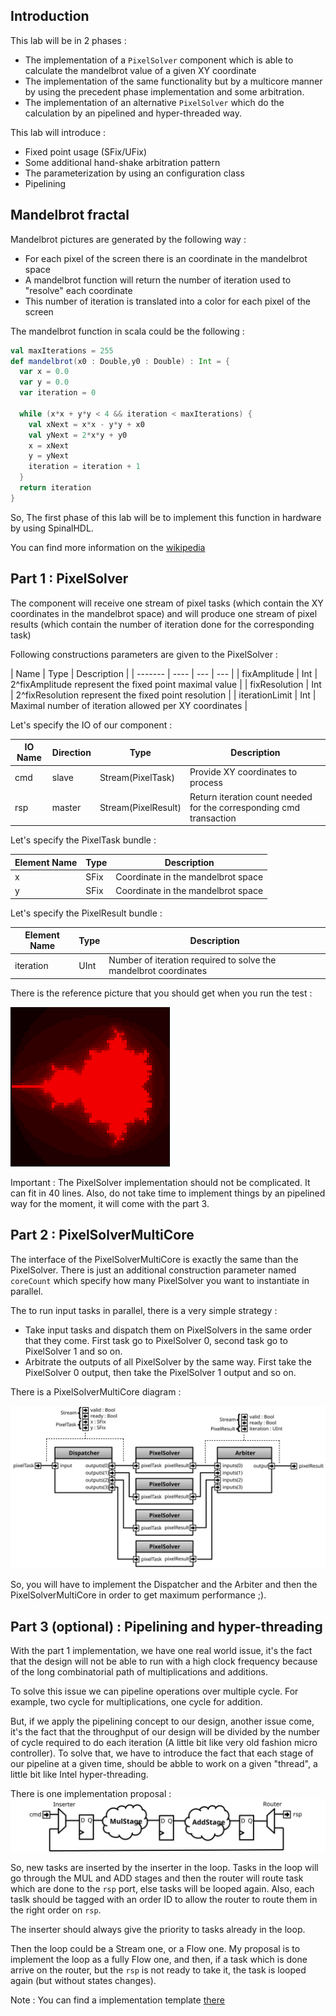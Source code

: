 ## Introduction
This lab will be in 2 phases :

- The implementation of a `PixelSolver` component which is able to calculate the mandelbrot value of a given XY coordinate
- The implementation of the same functionality but by a multicore manner by using the precedent phase implementation and some arbitration.
- The implementation of an alternative `PixelSolver` which do the calculation by an pipelined and hyper-threaded way.

This lab will introduce :
- Fixed point usage (SFix/UFix)
- Some additional hand-shake arbitration pattern
- The parameterization by using an configuration class
- Pipelining

## Mandelbrot fractal
Mandelbrot pictures are generated by the following way :

- For each pixel of the screen there is an coordinate in the mandelbrot space
- A mandelbrot function will return the number of iteration used to "resolve" each coordinate
- This number of iteration is translated into a color for each pixel of the screen

The mandelbrot function in scala could be the following :

```scala
val maxIterations = 255
def mandelbrot(x0 : Double,y0 : Double) : Int = {
  var x = 0.0
  var y = 0.0
  var iteration = 0

  while (x*x + y*y < 4 && iteration < maxIterations) {
    val xNext = x*x - y*y + x0
    val yNext = 2*x*y + y0
    x = xNext
    y = yNext
    iteration = iteration + 1
  }
  return iteration
}
```

So, The first phase of this lab will be to implement this function in hardware by using SpinalHDL.

You can find more information on the [wikipedia](https://en.wikipedia.org/wiki/Mandelbrot_set)

## Part 1 : PixelSolver

The component will receive one stream of pixel tasks (which contain the XY coordinates in the mandelbrot space) and will produce one stream of pixel results (which contain the number of iteration done for the corresponding task)

Following constructions parameters are given to the PixelSolver :

| Name | Type | Description |
| ------- | ---- |  --- | --- |
| fixAmplitude | Int | 2^fixAmplitude represent the fixed point maximal value |
| fixResolution | Int | 2^fixResolution represent the fixed point resolution |
| iterationLimit | Int | Maximal number of iteration allowed per XY coordinates |

Let's specify the IO of our component :

| IO Name | Direction | Type | Description |
| ------- | ---- |  --- | --- |
| cmd | slave | Stream(PixelTask)  | Provide XY coordinates to process |
| rsp | master | Stream(PixelResult)  | Return iteration count needed for the corresponding cmd transaction |

Let's specify the PixelTask bundle :

| Element Name | Type | Description |
| ------- | ---- |  --- |
| x | SFix | Coordinate in the mandelbrot space |
| y | SFix | Coordinate in the mandelbrot space |


Let's specify the PixelResult bundle :

| Element Name | Type | Description |
| ------- | ---- |  --- |
| iteration | UInt | Number of iteration required to solve the mandelbrot coordinates |

There is the reference picture that you should get when you run the test :

![](assets/ref.png)

Important : The PixelSolver implementation should not be complicated. It can fit in 40 lines. Also, do not take time to implement things by an pipelined way for the moment, it will come with the part 3.


## Part 2 : PixelSolverMultiCore
The interface of the PixelSolverMultiCore is exactly the same than the PixelSolver. There is just an additional construction parameter named `coreCount` which specify how many PixelSolver you want to instantiate in parallel.

The to run input tasks in parallel, there is a very simple strategy :
- Take input tasks and dispatch them on PixelSolvers in the same order that they come. First task go to PixelSolver 0, second task go to PixelSolver 1 and so on.
- Arbitrate the outputs of all PixelSolver by the same way. First take the PixelSolver 0 output, then take the PixelSolver 1 output and so on.

There is a PixelSolverMultiCore diagram :

![](assets/PixelSolverMultiCore.svg)

So, you will have to implement the Dispatcher and the Arbiter and then the PixelSolverMultiCore in order to get maximum performance ;).

## Part 3 (optional) : Pipelining and hyper-threading
With the part 1 implementation, we have one real world issue, it's the fact that the design will not be able to run with a high clock frequency because of the long combinatorial path of multiplications and additions.

To solve this issue we can pipeline operations over multiple cycle. For example, two cycle for multiplications, one cycle for addition.

But, if we apply the pipelining concept to our design, another issue come,
it's the fact that the throughput of our design will be divided by the number of cycle required to do each iteration (A little bit like very old fashion micro controller).
 To solve that, we have to introduce the fact that each stage of our pipeline at a given time, should be abble to work on a given "thread",
  a little bit like Intel hyper-threading.

There is one implementation proposal :<br>
![](assets/PipelinedAndHyperThreaded.svg)

So, new tasks are inserted by the inserter in the loop. Tasks in the loop will go through the MUL and ADD stages and then the router will route task which are done to the `rsp` port, else tasks will be looped again. Also, each taslk should be tagged with an order ID to allow the router to route them in the right order on `rsp`.

The inserter should always give the priority to tasks already in the loop.

Then the loop could be a Stream one, or a Flow one. My proposal is to implement the loop as a fully Flow one, and then, if a task which is done arrive on the router, but the `rsp` is not ready to take it, the task is looped again (but without states changes).

Note : You can find a implementation template [there](assets/PixelSolver.basePipelinedHyperthread)
